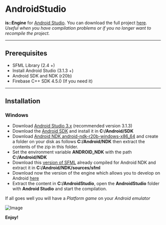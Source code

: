 # AndroidStudio
**is::Engine** for [Android Studio](https://developer.android.com/studio).
You can download the full project [here](https://drive.google.com/file/d/1IAydVCWNUaMTM1cEMADwZC07xIXr99qo/view?usp=sharing).
*Useful when you have compilation problems or if you no longer want to recompile the project.*

---

## Prerequisites

- SFML Library (2.4 +)
- Install Android Studio (3.1.3 +)
- Android SDK and NDK (r20b)
- Firebase C++ SDK 4.5.0 (If you need it)

---

## Installation

### Windows
- Download [Android Studio 3.x](https://developer.android.com/studio) (recommended version 3.1.3)
- Download the [Android SDK](https://developer.android.com/studio) and install it in **C:/Android/SDK**
- Download [Android NDK android-ndk-r20b-windows-x86_64](https://developer.android.com/ndk/downloads/older_releases.html) and create a folder on your disk as follows **C:/Android/NDK** then extract the contents of the zip in this folder.
- Set the environment variable **ANDROID_NDK** with the path **C:/Android/NDK**
- Download this [version of SFML](https://github.com/Is-Daouda/SFML-2.5.1-build-for-NDK-r20b) already compiled for Android NDK and extract it in **C:/Android/NDK/sources/sfml**
- Download now the version of the engine which allows you to develop on Android [here](https://drive.google.com/file/d/1IAydVCWNUaMTM1cEMADwZC07xIXr99qo/view?usp=sharing)
- Extract the content in **C:/AndroidStudio**, open the **AndroidStudio** folder with **Android Studio** and start the compilation.

If all goes well you will have a *Platform game* on your *Android emulator*

![Image](https://i48.servimg.com/u/f48/20/16/75/27/is_eng14.png)

**Enjoy!**